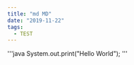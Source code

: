 ```yaml
---
title: "md MD"
date: "2019-11-22"
tags:
  - TEST
---
```


'''java
System.out.print("Hello World");
'''
